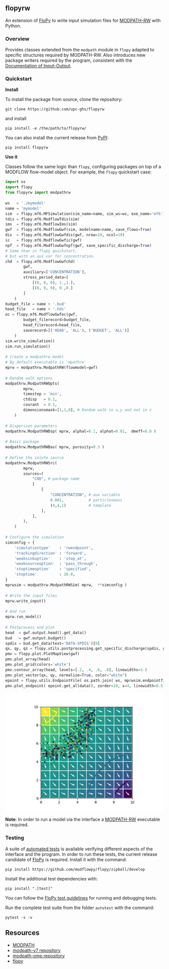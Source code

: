 ## flopyrw
An extension of [FloPy](https://github.com/modflowpy/flopy) to write input simulation files for [MODPATH-RW](https://gitub.com/upc-ghs/modpath-rw) with Python.

### Overview
Provides classes extended from the `modpath` module in `flopy` adapted to specific structures required by MODPATH-RW. Also introduces new package writers required by the program, consistent with the [Documentation of Input-Output](https://github.com/upc-ghs/modpath-rw/doc/modpath-rw_IO_v100_.pdf). 


### Quickstart
**Install**

To install the package from source, clone the repository:

```
git clone https://github.com/upc-ghs/flopyrw
```
and install 

```
pip install -e /the/path/to/flopyrw/
```

You can also install the current release from [PyPI](https://pypi.org/project/flopyrw/):

```
pip install flopyrw
```

**Use it**

Classes follow the same logic than `flopy`, configuring packages on top of a MODFLOW flow-model object. For example, the `flopy` quickstart case: 

```py
import os
import flopy
from flopyrw import modpathrw

ws   = './mymodel'
name = 'mymodel'
sim  = flopy.mf6.MFSimulation(sim_name=name, sim_ws=ws, exe_name='mf6')
tdis = flopy.mf6.ModflowTdis(sim)
ims  = flopy.mf6.ModflowIms(sim)
gwf  = flopy.mf6.ModflowGwf(sim, modelname=name, save_flows=True)
dis  = flopy.mf6.ModflowGwfdis(gwf, nrow=10, ncol=10)
ic   = flopy.mf6.ModflowGwfic(gwf)
npf  = flopy.mf6.ModflowGwfnpf(gwf, save_specific_discharge=True)
# Same than in flopy quickstart,
# but with an aux var for concentration.
chd  = flopy.mf6.ModflowGwfchd(
        gwf,
        auxiliary=['CONCENTRATION'],
        stress_period_data=[
            [(0, 0, 0), 1.,1.],
            [(0, 9, 9), 0.,0.]
        ]
    )
budget_file = name + '.bud'
head_file   = name + '.hds'
oc = flopy.mf6.ModflowGwfoc(gwf,
        budget_filerecord=budget_file,
        head_filerecord=head_file,
        saverecord=[('HEAD', 'ALL'), ('BUDGET', 'ALL')]
    )
sim.write_simulation()
sim.run_simulation()

# Create a modpathrw model
# By default executable is 'mpathrw'
mprw = modpathrw.ModpathRW(flowmodel=gwf)

# Random walk options
modpathrw.ModpathRWOpts(
        mprw,
        timestep = 'min',
        ctdisp   = 0.1,
        courant  = 0.1,
        dimensionsmask=[1,1,0], # Random walk in x,y and not in z
    )

# Dispersion parameters 
modpathrw.ModpathRWDsp( mprw, alphal=0.1, alphat=0.01,  dmeff=0.0 )

# Basic package
modpathrw.ModpathRWBas( mprw, porosity=0.3 )

# Define the solute source 
modpathrw.ModpathRWSrc(
        mprw,
        sources=(
            "CHD", # package name
            [            
                [
                    "CONCENTRATION", # aux variable
                    0.001,           # particlesmass
                    (4,4,1)          # template
                ], 
            ],
        ),
    )

# Configure the simulation 
simconfig = {
    'simulationtype'    : 'rwendpoint', 
    'trackingdirection' : 'forward',
    'weaksinkoption'    : 'stop_at',
    'weaksourceoption'  : 'pass_through',
    'stoptimeoption'    : 'specified',
    'stoptime'          : 20.0,
}
mprwsim = modpathrw.ModpathRWSim( mprw,  **simconfig )

# Write the input files
mprw.write_input()

# And run 
mprw.run_model()

# Postprocess and plot 
head  = gwf.output.head().get_data()
bud   = gwf.output.budget()
spdis = bud.get_data(text='DATA-SPDIS')[0]
qx, qy, qz = flopy.utils.postprocessing.get_specific_discharge(spdis, gwf)
pmv = flopy.plot.PlotMapView(gwf)
pmv.plot_array(head)
pmv.plot_grid(colors='white')
pmv.contour_array(head, levels=[.2, .4, .6, .8], linewidths=3.)
pmv.plot_vector(qx, qy, normalize=True, color="white")
epoint = flopy.utils.EndpointFile( os.path.join( ws, mprwsim.endpointfilename ) ) 
pmv.plot_endpoint( epoint.get_alldata(), zorder=10, s=4, linewidth=0.5, edgecolor='k' )
```
<img src="img/quickstart.png" alt="plot" style="width:30;height:30">

**Note**: In order to run a model via the interface a [MODPATH-RW](https://gitub.com/upc-ghs/modpath-rw) executable is required. 


### Testing
A suite of [automated tests](autotest/) is available verifying different aspects of the interface and the program. In order to run these tests, the current release candidate of [FloPy](https://github.com/modflowpy/flopy) is required. Install it with the command:

```
pip install https://github.com/modflowpy/flopy/zipball/develop
```

Install the additional test dependencies with:

```
pip install ".[test]"
```

You can follow the [FloPy test guidelines](https://github.com/modflowpy/flopy/blob/develop/DEVELOPER.md#running-tests) for running and debugging tests. 

Run the complete test suite from the folder ``autotest`` with the command:

```
pytest -s -v 
```

## Resources
* [MODPATH](https://www.usgs.gov/software/modpath-particle-tracking-model-modflow)
* [modpath-v7 repository](https://github.com/MODFLOW-USGS/modpath-v7)
* [modpath-omp repository](https://github.com/MARSoluT/modpath-omp)
* [flopy](https://github.com/modflowpy/flopy)
